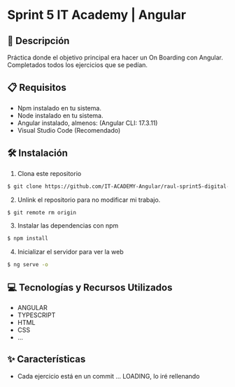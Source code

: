 # Sprint 5 IT Academy | Angular

## 📄 Descripción

Práctica donde el objetivo principal era hacer un On Boarding con Angular.
Completados todos los ejercicios que se pedían.

## 📋 Requisitos

- Npm instalado en tu sistema.
- Node instalado en tu sistema.
- Angular instalado, almenos: (Angular CLI: 17.3.11)
- Visual Studio Code (Recomendado)

## 🛠️ Instalación

1. Clona este repositorio
```bash
$ git clone https://github.com/IT-ACADEMY-Angular/raul-sprint5-digital-onboarding.git
```

2. Unlink el repositorio para no modificar mi trabajo.

```bash
$ git remote rm origin
```

3. Instalar las dependencias con npm 

```bash
$ npm install
```

4. Inicializar el servidor para ver la web 

```bash
$ ng serve -o
```

## 💻 Tecnologías y Recursos Utilizados

- ANGULAR 
- TYPESCRIPT
- HTML
- CSS
- ...

## ✨ Características

- Cada ejercicio está en un commit
... LOADING, lo iré rellenando
